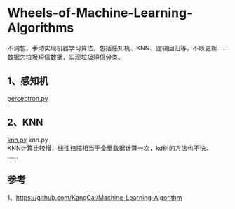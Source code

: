 # Wheels-of-Machine-Learning-Algorithms
不调包，手动实现机器学习算法，包括感知机、KNN、逻辑回归等，不断更新......<br />
数据为垃圾短信数据，实现垃圾短信分类。
## 1、感知机
<a href="https://github.com/duguiming111/Wheels-of-Machine-Learning-Algorithms/blob/master/perceptron.py">perceptron.py</a>
## 2、KNN
<a href="https://github.com/duguiming111/Wheels-of-Machine-Learning-Algorithms/blob/master/knn.py">knn.py</a>
knn.py<br />
KNN计算比较慢，线性扫描相当于全量数据计算一次，kd树的方法也不快。
<br />
......
## 参考
1、https://github.com/KangCai/Machine-Learning-Algorithm
